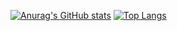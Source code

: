 [![Anurag's GitHub stats](https://github-readme-stats.vercel.app/api?username=g814109257g&theme=monokai&show_icons=true&bg_color=DEG,e36248,b55773,904e95)](https://github.com/anuraghazra/github-readme-stats)
[![Top Langs](https://github-readme-stats.vercel.app/api/top-langs/?username=g814109257g&layout=compact&theme=monokai)](https://github.com/anuraghazra/github-readme-stats)

<!--
**g814109257g/g814109257g** is a ✨ _special_ ✨ repository because its `README.md` (this file) appears on your GitHub profile.

Here are some ideas to get you started:

- 🔭 I’m currently working on ...
- 🌱 I’m currently learning ...
- 👯 I’m looking to collaborate on ...
- 🤔 I’m looking for help with ...
- 💬 Ask me about ...
- 📫 How to reach me: ...
- 😄 Pronouns: ...
- ⚡ Fun fact: ...
-->

